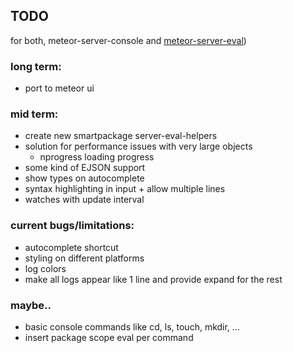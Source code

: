 ## TODO 

for both, meteor-server-console and [meteor-server-eval](https://github.com/gandev-de/meteor-server-eval))

### long term:

- port to meteor ui

### mid term:

- create new smartpackage server-eval-helpers
- solution for performance issues with very large objects
  + nprogress loading progress
- some kind of EJSON support
- show types on autocomplete
- syntax highlighting in input + allow multiple lines
- watches with update interval

### current bugs/limitations:

- autocomplete shortcut
- styling on different platforms
- log colors
- make all logs appear like 1 line and provide expand for the rest

### maybe..

- basic console commands like cd, ls, touch, mkdir, ...
- insert package scope eval per command
